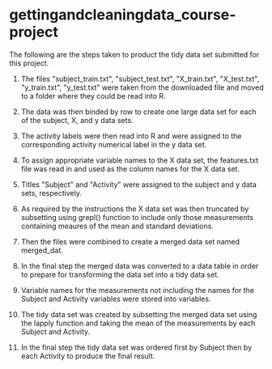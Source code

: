 gettingandcleaningdata_course-project
==========================================
The following are the steps taken to product the tidy data set submitted for this project.

1. The files "subject_train.txt", "subject_test.txt", "X_train.txt", "X_test.txt", "y_train.txt", "y_test.txt" were taken from the downloaded file and moved to a folder where they could be read into R. 

2. The data was then binded by row to create one large data set for each of the subject, X, and y data sets.

3. The activity labels were then read into R and were assigned to the corresponding activity numerical label in the y data set.

4. To assign appropriate variable names to the X data set, the features.txt file was read in and used as the column names for the X data set.

5. Titles "Subject" and "Activity" were assigned to the subject and y data sets, respectively.

6. As required by the instructions the X data set was then truncated by subsetting using grepl() function to include only those measurements containing meaures of the mean and standard deviations.

7. Then the files were combined to create a merged data set named merged_dat.

8. In the final step the merged data was converted to a data table in order to prepare for transforming the data set into a tidy data set. 

9. Variable names for the measurements not including the names for the Subject and Activity variables were stored into variables. 

10. The tidy data set was created by subsetting the merged data set using the lapply function and taking the mean of the measurements by each Subject and Activity.

11. In the final step the tidy data set was ordered first by Subject then by each Activity to produce the final result.
